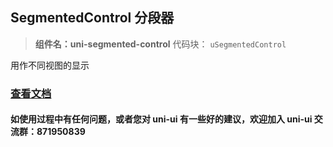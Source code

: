 ## SegmentedControl 分段器

> **组件名：uni-segmented-control** 代码块： `uSegmentedControl`

用作不同视图的显示

### [查看文档](https://uniapp.dcloud.io/component/uniui/uni-segmented-control)

#### 如使用过程中有任何问题，或者您对 uni-ui 有一些好的建议，欢迎加入 uni-ui 交流群：871950839
